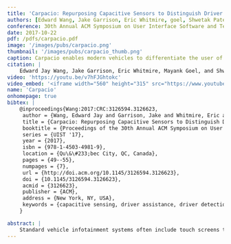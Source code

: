 ```yaml
---
title: 'Carpacio: Repurposing Capacitive Sensors to Distinguish Driver and Passenger Touches on In-Vehicle Screens'
authors: [Edward Wang, Jake Garrison, Eric Whitmire, goel, Shwetak Patel]
conference: 30th Annual ACM Symposium on User Interface Software and Technology (UIST), 2017
date: 2017-10-22
pdf: /pdfs/carpacio.pdf
image: '/images/pubs/carpacio.png'
thumbnail: '/images/pubs/carpacio_thumb.png'
caption: Carpacio enables modern vehicles to differentiate the user of the touch screen based on capacitive coupling of the user's body to the screen. 
citation: | 
    Edward Jay Wang, Jake Garrison, Eric Whitmire, Mayank Goel, and Shwetak Patel. 2017. Carpacio: Repurposing Capacitive Sensors to Distinguish Driver and Passenger Touches on In-Vehicle Screens. In Proceedings of the 30th Annual ACM Symposium on User Interface Software and Technology (UIST '17). ACM, New York, NY, USA, 49-55. DOI: https://doi.org/10.1145/3126594.3126623
video: 'https://youtu.be/v7hFJGhtokc'
video_embed: '<iframe width="560" height="315" src="https://www.youtube.com/embed/v7hFJGhtokc" frameborder="0" allowfullscreen></iframe>'
name: 'Carpacio'
onhomepage: true
bibtex: |
    @inproceedings{Wang:2017:CRC:3126594.3126623,
     author = {Wang, Edward Jay and Garrison, Jake and Whitmire, Eric and Goel, Mayank and Patel, Shwetak},
     title = {Carpacio: Repurposing Capacitive Sensors to Distinguish Driver and Passenger Touches on In-Vehicle Screens},
     booktitle = {Proceedings of the 30th Annual ACM Symposium on User Interface Software and Technology},
     series = {UIST '17},
     year = {2017},
     isbn = {978-1-4503-4981-9},
     location = {Qu\&\#233;bec City, QC, Canada},
     pages = {49--55},
     numpages = {7},
     url = {http://doi.acm.org/10.1145/3126594.3126623},
     doi = {10.1145/3126594.3126623},
     acmid = {3126623},
     publisher = {ACM},
     address = {New York, NY, USA},
     keywords = {capacitive sensing, driver assistance, driver detection, touch, vehicle infotainment},
    } 

abstract: |
    Standard vehicle infotainment systems often include touch screens that allow the driver to control their mobile phone, navigation, audio, and vehicle configurations. For the driver’s safety, these interfaces are often disabled or simplified while the car is in motion. Although this reduced functionality aids in reducing distraction for the driver, it also disrupts the usability of infotainment systems for passengers. Current infotainment systems are unaware of the seating position of their user and hence, cannot adapt. We present Carpacio, a system that takes advantage of the capacitive coupling created between the touchscreen and the electrode present in the seat when the user touches the capacitive screen. Using this capacitive coupling phenomenon, a car infotainment system can intelligently distinguish who is interacting with the screen seamlessly, and adjust its user interface accordingly. Manufacturers can easily incorporate Carpacio into vehicles since the included seat occupancy detection sensor or seat heating coils can be used as the seat electrode. We evaluated Carpacio in eight different cars and five mobile devices and found that it correctly detected over 2600 touches with an accuracy of 99.4%. 
---
```

